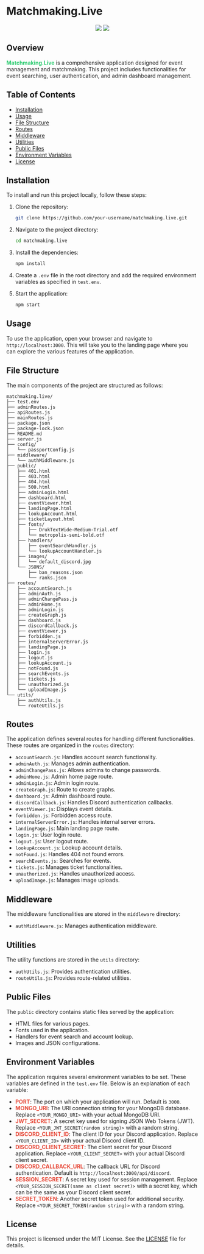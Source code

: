 
# Matchmaking.Live

<p align="center">
  <img src="https://img.shields.io/badge/License-Apache%202.0-blue.svg">
  <img src="https://img.shields.io/badge/version-1.0.0-blue.svg">
</p>

## Overview
**<span style="color:#2ecc71">Matchmaking.Live</span>** is a comprehensive application designed for event management and matchmaking. This project includes functionalities for event searching, user authentication, and admin dashboard management.

## Table of Contents
- [Installation](#installation)
- [Usage](#usage)
- [File Structure](#file-structure)
- [Routes](#routes)
- [Middleware](#middleware)
- [Utilities](#utilities)
- [Public Files](#public-files)
- [Environment Variables](#environment-variables)
- [License](#license)

## Installation
To install and run this project locally, follow these steps:

1. Clone the repository:
    ```bash
    git clone https://github.com/your-username/matchmaking.live.git
    ```

2. Navigate to the project directory:
    ```bash
    cd matchmaking.live
    ```

3. Install the dependencies:
    ```bash
    npm install
    ```

4. Create a `.env` file in the root directory and add the required environment variables as specified in `test.env`.

5. Start the application:
    ```bash
    npm start
    ```

## Usage
To use the application, open your browser and navigate to `http://localhost:3000`. This will take you to the landing page where you can explore the various features of the application.

## File Structure
The main components of the project are structured as follows:

```plaintext
matchmaking.live/
├── test.env
├── adminRoutes.js
├── apiRoutes.js
├── mainRoutes.js
├── package.json
├── package-lock.json
├── README.md
├── server.js
├── config/
│   └── passportConfig.js
├── middleware/
│   └── authMiddleware.js
├── public/
│   ├── 401.html
│   ├── 403.html
│   ├── 404.html
│   ├── 500.html
│   ├── adminLogin.html
│   ├── dashboard.html
│   ├── eventViewer.html
│   ├── landingPage.html
│   ├── lookupAccount.html
│   ├── ticketLayout.html
│   ├── fonts/
│   │   ├── DrukTextWide-Medium-Trial.otf
│   │   └── metropolis-semi-bold.otf
│   ├── handlers/
│   │   ├── eventSearchHandler.js
│   │   └── lookupAccountHandler.js
│   ├── images/
│   │   └── default_discord.jpg
│   └── JSONS/
│       ├── ban_reasons.json
│       └── ranks.json
├── routes/
│   ├── accountSearch.js
│   ├── adminAuth.js
│   ├── adminChangePass.js
│   ├── adminHome.js
│   ├── adminLogin.js
│   ├── createGraph.js
│   ├── dashboard.js
│   ├── discordCallback.js
│   ├── eventViewer.js
│   ├── forbidden.js
│   ├── internalServerError.js
│   ├── landingPage.js
│   ├── login.js
│   ├── logout.js
│   ├── lookupAccount.js
│   ├── notFound.js
│   ├── searchEvents.js
│   ├── tickets.js
│   ├── unauthorized.js
│   └── uploadImage.js
└── utils/
    ├── authUtils.js
    └── routeUtils.js
```

## Routes
The application defines several routes for handling different functionalities. These routes are organized in the `routes` directory:

- `accountSearch.js`: Handles account search functionality.
- `adminAuth.js`: Manages admin authentication.
- `adminChangePass.js`: Allows admins to change passwords.
- `adminHome.js`: Admin home page route.
- `adminLogin.js`: Admin login route.
- `createGraph.js`: Route to create graphs.
- `dashboard.js`: Admin dashboard route.
- `discordCallback.js`: Handles Discord authentication callbacks.
- `eventViewer.js`: Displays event details.
- `forbidden.js`: Forbidden access route.
- `internalServerError.js`: Handles internal server errors.
- `landingPage.js`: Main landing page route.
- `login.js`: User login route.
- `logout.js`: User logout route.
- `lookupAccount.js`: Lookup account details.
- `notFound.js`: Handles 404 not found errors.
- `searchEvents.js`: Searches for events.
- `tickets.js`: Manages ticket functionalities.
- `unauthorized.js`: Handles unauthorized access.
- `uploadImage.js`: Manages image uploads.

## Middleware
The middleware functionalities are stored in the `middleware` directory:

- `authMiddleware.js`: Manages authentication middleware.

## Utilities
The utility functions are stored in the `utils` directory:

- `authUtils.js`: Provides authentication utilities.
- `routeUtils.js`: Provides route-related utilities.

## Public Files
The `public` directory contains static files served by the application:

- HTML files for various pages.
- Fonts used in the application.
- Handlers for event search and account lookup.
- Images and JSON configurations.

## Environment Variables
The application requires several environment variables to be set. These variables are defined in the `test.env` file. Below is an explanation of each variable:

- **<span style="color:#e74c3c">PORT</span>**: The port on which your application will run. Default is `3000`.
- **<span style="color:#e74c3c">MONGO_URI</span>**: The URI connection string for your MongoDB database. Replace `<YOUR_MONGO_URI>` with your actual MongoDB URI.
- **<span style="color:#e74c3c">JWT_SECRET</span>**: A secret key used for signing JSON Web Tokens (JWT). Replace `<YOUR_JWT_SECRET(random string)>` with a random string.
- **<span style="color:#e74c3c">DISCORD_CLIENT_ID</span>**: The client ID for your Discord application. Replace `<YOUR_CLIENT_ID>` with your actual Discord client ID.
- **<span style="color:#e74c3c">DISCORD_CLIENT_SECRET</span>**: The client secret for your Discord application. Replace `<YOUR_CLIENT_SECRET>` with your actual Discord client secret.
- **<span style="color:#e74c3c">DISCORD_CALLBACK_URL</span>**: The callback URL for Discord authentication. Default is `http://localhost:3000/api/discord`.
- **<span style="color:#e74c3c">SESSION_SECRET</span>**: A secret key used for session management. Replace `<YOUR_SESSION_SECRET(same as client secret)>` with a secret key, which can be the same as your Discord client secret.
- **<span style="color:#e74c3c">SECRET_TOKEN</span>**: Another secret token used for additional security. Replace `<YOUR_SECRET_TOKEN(random string)>` with a random string.

## License
This project is licensed under the MIT License. See the [LICENSE](LICENSE) file for details.
